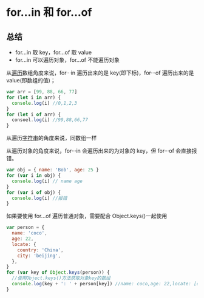 # for...in 和 for...of

## 总结

- for...in 取 key，for...of 取 value
- for...in 可以遍历对象，for...of 不能遍历对象

从[遍历](https://so.csdn.net/so/search?q=遍历&spm=1001.2101.3001.7020)数组角度来说，for···in 遍历出来的是 key(即下标)，for···of 遍历出来的是 value(即数组的值)；

```js
var arr = [99, 88, 66, 77]
for (let i in arr) {
  console.log(i) //0,1,2,3
}
for (let i of arr) {
  consoel.log(i) //99,88,66,77
}
```

从遍历[字符串](https://so.csdn.net/so/search?q=字符串&spm=1001.2101.3001.7020)的角度来说，同数组一样

从遍历对象的角度来说，for···in 会遍历出来的为对象的 key，但 for···of 会直接报错。

```js
var obj = { name: 'Bob', age: 25 }
for (var i in obj) {
  console.log(i) // name age
}
for (var i of obj) {
  console.log(i) //报错
}
```

如果要使用 for…of 遍历普通对象，需要配合 Object.keys()一起使用

```js
var person = {
  name: 'coco',
  age: 22,
  locate: {
    country: 'China',
    city: 'beijing',
  },
}
for (var key of Object.keys(person)) {
  //使用Object.keys()方法获取对象key的数组
  console.log(key + ': ' + person[key]) //name: coco,age: 22,locate: [object Object]
}
```
